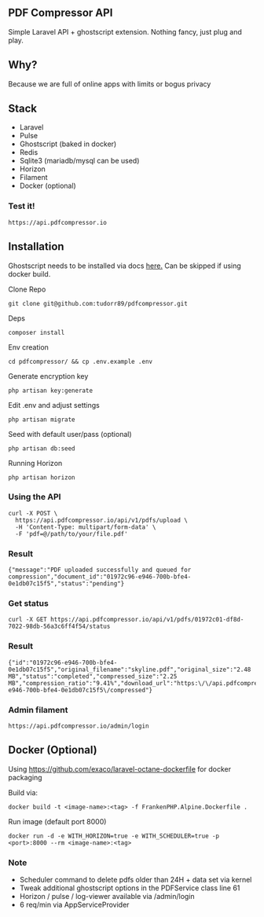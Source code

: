 ## PDF Compressor API
Simple Laravel API + ghostscript extension. Nothing fancy, just plug and play.
## Why?
Because we are full of online apps with limits or bogus privacy
## Stack
- Laravel
- Pulse
- Ghostscript (baked in docker)
- Redis
- Sqlite3 (mariadb/mysql can be used)
- Horizon
- Filament
- Docker (optional)

### Test it!
```
https://api.pdfcompressor.io
```

## Installation
Ghostscript needs to be installed via docs [here.](https://ghostscript.readthedocs.io/en/latest/Install.html) Can be skipped if using docker build.

Clone Repo
```
git clone git@github.com:tudorr89/pdfcompressor.git
```
Deps
```
composer install
```
Env creation
```
cd pdfcompressor/ && cp .env.example .env
```
Generate encryption key
```
php artisan key:generate
```
Edit .env and adjust settings
```
php artisan migrate
```
Seed with default user/pass (optional)
```
php artisan db:seed
```

Running Horizon
```
php artisan horizon
```

### Using the API
```
curl -X POST \
  https://api.pdfcompressor.io/api/v1/pdfs/upload \
  -H 'Content-Type: multipart/form-data' \
  -F 'pdf=@/path/to/your/file.pdf'
```

### Result
```
{"message":"PDF uploaded successfully and queued for compression","document_id":"01972c96-e946-700b-bfe4-0e1db07c15f5","status":"pending"}
```
### Get status
```
curl -X GET https://api.pdfcompressor.io/api/v1/pdfs/01972c01-df8d-7022-98db-56a3c6ff4f54/status
```
### Result
```
{"id":"01972c96-e946-700b-bfe4-0e1db07c15f5","original_filename":"skyline.pdf","original_size":"2.48 MB","status":"completed","compressed_size":"2.25 MB","compression_ratio":"9.41%","download_url":"https:\/\/api.pdfcompressor.io\/api\/\v1/pdfs\/download\/01972c96-e946-700b-bfe4-0e1db07c15f5\/compressed"}
```

### Admin filament
```
https://api.pdfcompressor.io/admin/login
```

## Docker (Optional)
Using https://github.com/exaco/laravel-octane-dockerfile for docker packaging

Build via:
```
docker build -t <image-name>:<tag> -f FrankenPHP.Alpine.Dockerfile .
```

Run image (default port 8000)
```
docker run -d -e WITH_HORIZON=true -e WITH_SCHEDULER=true -p <port>:8000 --rm <image-name>:<tag>
```
### Note
- Scheduler command to delete pdfs older than 24H + data set via kernel
- Tweak additional ghostscript options in the PDFService class line 61
- Horizon / pulse / log-viewer available via /admin/login
- 6 req/min via AppServiceProvider
